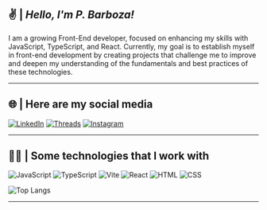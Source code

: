 
## ✌ | *Hello, I'm P. Barboza!*

I am a growing Front-End developer, focused on enhancing my skills with JavaScript, TypeScript, and React. Currently, my goal is to establish myself in front-end development by creating projects that challenge me to improve and deepen my understanding of the fundamentals and best practices of these technologies.

---

## 🌐 | Here are my social media

[![LinkedIn](https://img.shields.io/badge/Linkedin-000000?style=for-the-badge&logo=linkedin&logoColor=ffffff)](https://www.linkedin.com/in/pedrobarboza61/)
[![Threads](https://img.shields.io/badge/Threads-000000?style=for-the-badge&logo=Threads&logoColor=ffffff)](https://www.threads.net/@opedrokk)
[![Instagram](https://img.shields.io/badge/Instagram-000000?style=for-the-badge&logo=instagram&logoColor=ffffff)](https://www.instagram.com/opedrokk/)


---

## 👨‍💻 | Some technologies that I work with

![JavaScript](https://img.shields.io/badge/JavaScript-ffd014?style=for-the-badge&logo=javascript&logoColor=000000)
![TypeScript](https://img.shields.io/badge/TypeScript-149dff?style=for-the-badge&logo=typescript&logoColor=ffffff)
![Vite](https://img.shields.io/badge/Vite-333333?style=for-the-badge&logo=vite)
![React](https://img.shields.io/badge/ReactJS-ffffff?style=for-the-badge&logo=react)
![HTML](https://img.shields.io/badge/HTML-f0700e?style=for-the-badge&logo=html5&logoColor=ffffff)
![CSS](https://img.shields.io/badge/CSS-0f88f2?style=for-the-badge&logo=css3&logoColor=ffffff)

![Top Langs](https://github-readme-stats-git-masterrstaa-rickstaa.vercel.app/api/top-langs/?username=oPedroKK&bg_color=000&border_color=ffffff&hide_title=true&text_color=FFF)

---
